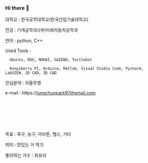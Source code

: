 ### Hi there 👋

대학교 : 한국공학대학교(한국산업기술대학교)

전공 : 기계공학과/(부)미래자동차공학과

언어 : python, C++

Used Tools :

      Ubuntu, ROS, MORAI, GAZEBO, Turtlebot
  
      Raspiberry PI, Arduino, Matlab, Visual Studio Code, Pycharm, LabVIEW, 2D CAD, 3D CAD

관심분야 : 자율주행

e-mail : https://jungchunpark97@gmail.com

<br />
<br />
<br />
<br />
<br />


목표 : 축구, 농구, 마라톤, 헬스, 기타

취미 : 맛있는 거 먹기

좋아하는 가수 : 최유리
